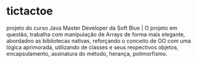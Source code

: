 # tictactoe
projeto do curso Java Master Developer  da Soft Blue |  O projeto em questão, trabalha com manipulação de Arrays de forma mais elegante, abordadno as bibliotecas nativas, reforçando o conceito de OO com uma lógica aprimorada, utilizando de classes e seus respectivos objetos, encapsulamento, assinatura do método, herança, polimorfismo. 
